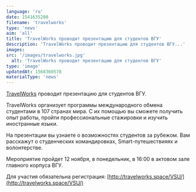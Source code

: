 ```yaml
---
language: 'ru'
date: 1541635200
filename: 'travelworks'
type: 'news'
aim: 'all'
title: 'TravelWorks проводит презентацию для студентов ВГУ'
description: 'TravelWorks проводит презентацию для студентов ВГУ...'
images:
src: '/images/travelworks.jpg'
  alt: 'TravelWorks проводит презентацию для студентов ВГУ'
type: 'image'
updatedAt: 1568360578
materialType: 'news'
---
```

[TravelWorks](https://vk.com/travelworks) проводит презентацию для студентов ВГУ.

TravelWorks организует программы международного обмена студентами в 107 странах мира. С их помощью вы сможете получить опыт работы, пройти профессиональные стажировки и изучить иностранные языки.

На презентации вы узнаете о возможностях студентов за рубежом. Вам расскажут о студенческих командировках, Smart-путешествияях и волонтерстве.

Мероприятие пройдет 12 ноября, в понедельник, в 16:00 в актовом зале главного корпуса ВГУ.

Для участия обязательна регистрация: [http://travelworks.space/VSU/](http://travelworks.space/VSU/)
